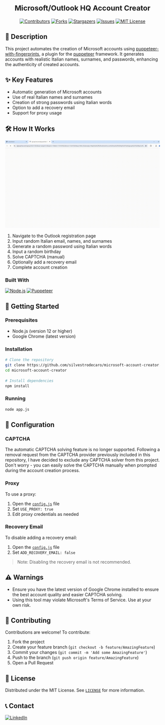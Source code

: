 <h1 align="center">
    <small>Microsoft/Outlook HQ Account Creator</small>
</h1>

<p align=center>
    <a href="https://github.com/silvestrodecaro/microsoft-account-creator/graphs/contributors" rel="nofollow"><img src="https://img.shields.io/github/contributors/silvestrodecaro/microsoft-account-creator.svg?style=for-the-badge" alt="Contributors" data-canonical-src="https://img.shields.io/github/contributors/silvestrodecaro/microsoft-account-creator.svg?style=for-the-badge" style="max-width: 100%;"></a>
    <a href="https://github.com/silvestrodecaro/microsoft-account-creator/network/members" rel="nofollow"><img src="https://img.shields.io/github/forks/silvestrodecaro/microsoft-account-creator.svg?style=for-the-badge" alt="Forks" data-canonical-src="https://img.shields.io/github/forks/silvestrodecaro/microsoft-account-creator.svg?style=for-the-badge" style="max-width: 100%;"></a>
    <a href="https://github.com/silvestrodecaro/microsoft-account-creator/stargazers" rel="nofollow"><img src="https://img.shields.io/github/stars/silvestrodecaro/microsoft-account-creator?style=for-the-badge" alt="Stargazers" data-canonical-src="https://img.shields.io/github/stars/silvestrodecaro/microsoft-account-creator?style=for-the-badge" style="max-width: 100%;"></a>
    <a href="https://github.com/silvestrodecaro/microsoft-account-creator/issues" rel="nofollow"><img src="https://img.shields.io/github/issues/silvestrodecaro/microsoft-account-creator.svg?style=for-the-badge" alt="Issues" data-canonical-src="https://img.shields.io/github/issues/silvestrodecaro/microsoft-account-creator.svg?style=for-the-badge" style="max-width: 100%;"></a>
    <a href="https://github.com/silvestrodecaro/microsoft-account-creator/blob/master/LICENSE" rel="nofollow"><img src="https://img.shields.io/github/license/silvestrodecaro/microsoft-account-creator.svg?style=for-the-badge" alt="MIT License" data-canonical-src="https://img.shields.io/github/license/silvestrodecaro/microsoft-account-creator.svg?style=for-the-badge" style="max-width: 100%;"></a>
</p>

## 📖 Description

This project automates the creation of Microsoft accounts using [puppeteer-with-fingerprints](https://github.com/CheshireCaat/puppeteer-with-fingerprints), a plugin for the [puppeteer](https://github.com/puppeteer/puppeteer) framework. It generates accounts with realistic Italian names, surnames, and passwords, enhancing the authenticity of created accounts.

## ✨ Key Features

- Automatic generation of Microsoft accounts
- Use of real Italian names and surnames
- Creation of strong passwords using Italian words
- Option to add a recovery email
- Support for proxy usage

## 🛠 How It Works

![Example Screenshot][example-screenshot]

1. Navigate to the Outlook registration page
2. Input random Italian email, names, and surnames
3. Generate a random password using Italian words
4. Input a random birthday
5. Solve CAPTCHA (manual)
6. Optionally add a recovery email
7. Complete account creation

### Built With

[![Node.js][Node.js-badge]][Node.js-url]
[![Puppeteer][Puppeteer-badge]][Puppeteer-url]

## 🚀 Getting Started

### Prerequisites

- Node.js (version 12 or higher)
- Google Chrome (latest version)

### Installation

```sh
# Clone the repository
git clone https://github.com/silvestrodecaro/microsoft-account-creator.git
cd microsoft-account-creator

# Install dependencies
npm install
```

### Running

```sh
node app.js
```

## 🔧 Configuration

### CAPTCHA

The automatic CAPTCHA solving feature is no longer supported. Following a removal request from the CAPTCHA provider previously included in this repository, I have decided to exclude any CAPTCHA solver from this project. Don't worry - you can easily solve the CAPTCHA manually when prompted during the account creation process.

### Proxy

To use a proxy:

1. Open the [`config.js`](config.js#L3) file
2. Set `USE_PROXY: true`
3. Edit proxy credentials as needed

### Recovery Email

To disable adding a recovery email:

1. Open the [`config.js`](config.js#L2) file
2. Set `ADD_RECOVERY_EMAIL: false`

> Note: Disabling the recovery email is not recommended.

## ⚠️ Warnings

- Ensure you have the latest version of Google Chrome installed to ensure the best account quality and easier CAPTCHA solving.
- Using this tool may violate Microsoft's Terms of Service. Use at your own risk.

## 🤝 Contributing

Contributions are welcome! To contribute:

1. Fork the project
2. Create your feature branch (`git checkout -b feature/AmazingFeature`)
3. Commit your changes (`git commit -m 'Add some AmazingFeature'`)
4. Push to the branch (`git push origin feature/AmazingFeature`)
5. Open a Pull Request

## 📜 License

Distributed under the MIT License. See [`LICENSE`](LICENSE) for more information.

## 📞 Contact

[![LinkedIn][linkedin-shield]][linkedin-url]

[linkedin-shield]: https://img.shields.io/badge/-LinkedIn-black.svg?style=for-the-badge&logo=linkedin&colorB=555
[linkedin-url]: https://www.linkedin.com/in/silvestro-decaro
[Puppeteer-badge]: https://img.shields.io/badge/Puppeteer-40B5A4?logo=puppeteer&logoColor=fff&style=for-the-badge
[Puppeteer-url]: https://github.com/puppeteer/puppeteer
[Node.js-badge]: https://img.shields.io/badge/Node.js-5FA04E?logo=nodedotjs&logoColor=fff&style=for-the-badge
[Node.js-url]: https://nodejs.org
[example-screenshot]: /assets/example.gif